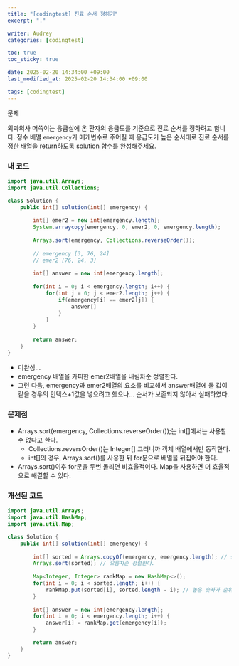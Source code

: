 ```yaml
---
title: "[codingtest] 진료 순서 정하기"
excerpt: "."

writer: Audrey
categories: [codingtest]

toc: true
toc_sticky: true

date: 2025-02-20 14:34:00 +09:00
last_modified_at: 2025-02-20 14:34:00 +09:00

tags: [codingtest]
---
```


문제

외과의사 머쓱이는 응급실에 온 환자의 응급도를 기준으로 진료 순서를 정하려고 합니다. 정수 배열 `emergency`가 매개변수로 주어질 때 응급도가 높은 순서대로 진료 순서를 정한 배열을 return하도록 solution 함수를 완성해주세요.

### 내 코드

```java
import java.util.Arrays;
import java.util.Collections;

class Solution {
    public int[] solution(int[] emergency) {
        
        int[] emer2 = new int[emergency.length];
        System.arraycopy(emergency, 0, emer2, 0, emergency.length);
        
        Arrays.sort(emergency, Collections.reverseOrder());
        
        // emergency [3, 76, 24]
        // emer2 [76, 24, 3]
        
        int[] answer = new int[emergency.length];
        
        for(int i = 0; i < emergency.length; i++) {
            for(int j = 0; j < emer2.length; j++) {
                if(emergency[i] == emer2[j]) {
                    answer[]
                }
            }
        }
        
        return answer;
    }
}
```

- 미완성…
- emergency 배열을 카피한 emer2배열을 내림차순 정렬한다.
- 그런 다음, emergency과 emer2배열의 요소를 비교해서 answer배열에 둘 값이 같을 경우의 인덱스+1값을 넣으려고 했으나… 순서가 보존되지 않아서 실패하였다.

### 문제점

- Arrays.sort(emergency, Collections.reverseOrder());는 int[]에서는 사용할 수 없다고 한다.
    - Collections.reversOrder()는 Integer[] 그러니까 객체 배열에서만 동작한다.
    - int[]의 경우, Arrays.sort()를 사용한 뒤 for문으로 배열을 뒤집어야 한다.
- Arrays.sort()이후 for문을 두번 돌리면 비효율적이다. Map을 사용하면 더 효율적으로 해결할 수 있다.


### 개선된 코드
```java
import java.util.Arrays;
import java.util.HashMap;
import java.util.Map;

class Solution {
    public int[] solution(int[] emergency) {
        
        int[] sorted = Arrays.copyOf(emergency, emergency.length); // 원본 배열 복사
        Arrays.sort(sorted); // 오름차순 정렬한다.
        
        Map<Integer, Integer> rankMap = new HashMap<>();
        for(int i = 0; i < sorted.length; i++) {
            rankMap.put(sorted[i], sorted.length - i); // 높은 숫자가 순위가 더 높으므로..
        }
        
        int[] answer = new int[emergency.length];
        for(int i = 0; i < emergency.length; i++) {
            answer[i] = rankMap.get(emergency[i]);
        }

        return answer;
    }
}
```